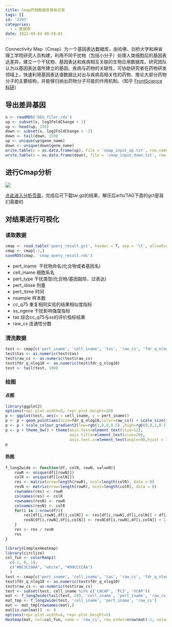 ```yaml
---
title: Cmap药物数据库使用记录
tags: []
id: '2293'
categories:
  - - 数据库
date: 2022-09-04 00:59:01
---
```


Connectivity Map（Cmap）为一个基因表达数据库，由哈佛、剑桥大学和麻省理工学院研究人员构建，利用不同干扰物（包括小分子）处理人类细胞后的基因表达差异，建立一个干扰物、基因表达和疾病相互关联的生物应用数据库。研究团队认为以基因表达谱所建立的基因、疾病与药物的关联性，可协助研究者在药物研发领域上，快速利用基因表达谱数据比对出与疾病高相关性的药物、推论大部分药物分子的主要结构，并能够归纳出药物分子可能的作用机制。（知乎 [FrontScience科研](https://www.zhihu.com/people/gpf-64)）

## 导出差异基因

```R
x <- readRDS('DEG_filer.rds')
up <- subset(x, log2FoldChange > 1)
up <- head(up, 150)
down <- subset(x, log2FoldChange < -1)
down <- tail(down, 150)
up <- unique(up$gene_name)
down <- unique(down$gene_name)
write.table(x = as.data.frame(up), file = 'cmap_input_up.txt', row.names = F, quote = F)
write.table(x = as.data.frame(down), file = 'cmap_input_down.txt', row.names = F, quote = F)
```

## 进行Cmap分析

![](https://img.limour.top/archives_2023/2022/09/03/63133cc60e6e1.webp)

[点此进入分析页面](https://clue.io/query)，完成后可下载tar.gz的结果，解压后arfs/TAG下面的gct是我们需要的

## 对结果进行可视化

### 读取数据

```R
cmap <- read.table('query_result.gct', header = T, sep = '\t', allowEscapes = T, quote = '', comment.char = '#', skip=2)
cmap <- cmap[-1,]
saveRDS(cmap, 'cmap_query_result.rds')
```

*   pert\_iname  干扰物命名(化合物或者基因名)
*   cell\_iname 细胞系名
*   pert\_type 干扰类型(化合物/基因敲除、过表达)
*   pert\_idose 剂量
*   pert\_itime 时间
*   nsample 样本数
*   cc\_q75 重复相同实验的结果相似度指标
*   ss\_ngene 干扰影响强度指标
*   tas 综合cc\_q75与ss的评价指标结果
*   raw\_cs 连通性分数

### 清洗数据

```R
test <- cmap[c('pert_iname', 'cell_iname', 'tas', 'raw_cs', 'fdr_q_nlog10')]
test$tas <- as.numeric(test$tas)
test$raw_cs <- as.numeric(test$raw_cs)
test$fdr_q_nlog10 <- as.numeric(test$fdr_q_nlog10)
test <- tail(test, 100)
```

### 绘图

#### 点图

```R
library(ggplot2)
options(repr.plot.width=8, repr.plot.height=20)
p <- ggplot(test, aes(x = cell_iname, y = pert_iname))
p <- p + geom_point(aes(size=fdr_q_nlog10,color=raw_cs)) + scale_size(range = c(5,10))
p <- p + scale_colour_gradient2(low=rgb(1,0,0,0.5) ,high=rgb(0,0,1,0.5), mid = 'white')
p <- p + theme_bw() + theme(axis.text=element_text(size=12),
                            axis.title=element_text(size=20), 
                            axis.text.x=element_text(angle=90,hjust = 1,vjust=0.5))
p
```

#### 热图

```R
f_long2wide <- function(df, colN, rowN, valueN){
    rowR <- unique(df[[rowN]])
    colR <- unique(df[[colN]])
    res <- matrix(nrow=length(rowR), ncol=length(colR), data = 0)
    resN <- matrix(nrow=length(rowR), ncol=length(colR), data = 0)
    rownames(res) <- rowR
    colnames(res) <- colR
    rownames(resN) <- rowR
    colnames(resN) <- colR
    for(i in 1:nrow(df)){
        res[df[i,rowN],df[i,colN]] <- res[df[i,rowN],df[i,colN]] + df[i, valueN]
        resN[df[i,rowN],df[i,colN]] <- resN[df[i,rowN],df[i,colN]] + 1
    }
    res <- res / resN
    res
}
```

```R
library(ComplexHeatmap)
library(circlize)
col_fun <- colorRamp2(
  c(-1, 0, 1), 
  c("#BC3C29AA", "white", "#99CCCCAA")
  )
test <- cmap[c('pert_iname', 'cell_iname', 'tas', 'raw_cs', 'fdr_q_nlog10')]
test$fdr_q_nlog10 <- as.numeric(test$fdr_q_nlog10)
test$raw_cs <- as.numeric(test$raw_cs)
test <- subset(test, cell_iname %in% c('LNCAP', 'PC3', 'VCAP'))
mat <- f_long2wide(tail(test, 20), 'cell_iname', 'pert_iname', 'raw_cs')
mat_tmp <- f_long2wide(test, 'cell_iname', 'pert_iname', 'raw_cs')
mat <- mat_tmp[rownames(mat),]
mat[is.nan(mat)]  <- 0
options(repr.plot.width=4, repr.plot.height=5)
Heatmap(mat, col=col_fun, name = 'raw_cs', row_order=nrow(mat):1, column_order = 1:3)
```